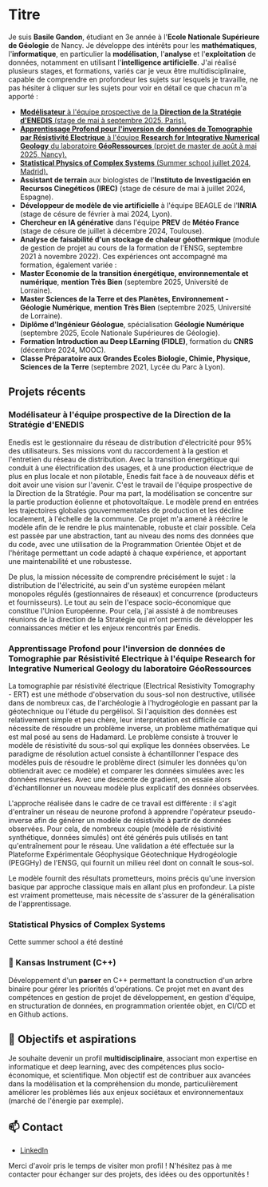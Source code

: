 # Titre

Je suis **Basile Gandon**, étudiant en 3e année à l'**Ecole Nationale Supérieure de Géologie** de Nancy. Je développe des intérêts pour les **mathématiques**, l'**informatique**, en particulier la **modélisation**, l'**analyse** et l'**exploitation** de données, notamment en utilisant l'**intelligence artificielle**. J'ai réalisé plusieurs stages, et formations, variés car je veux être multidisciplinaire, capable de comprendre en profondeur les sujets sur lesquels je travaille, ne pas hésiter à cliquer sur les sujets pour voir en détail ce que chacun m'a apporté :
 - [**Modélisateur** à l'équipe prospective de la **Direction de la Stratégie d'ENEDIS** (stage de mai à septembre 2025, Paris).](#modélisateur-à-léquipe-prospective-de-la-direction-de-la-stratégie-denedis)
 - [**Apprentissage Profond pour l'inversion de données de Tomographie par Résistivité Electrique** à l'équipe **Research for Integrative Numerical Geology** du laboratoire **GéoRessources** (projet de master de août à mai 2025, Nancy).](#apprentissage-profond-pour-linversion-de-données-de-tomographie-par-résistivité-electrique-à-léquipe-research-for-integrative-numerical-geology-du-laboratoire-géoressources)
 - [**Statistical Physics of Complex Systems** (Summer school juillet 2024, Madrid).](#statistical-physics_of_complex_systems)
 - **Assistant de terrain** aux biologistes de l'**Instituto de Investigación en Recursos Cinegéticos (IREC)** (stage de césure de mai à juillet 2024, Espagne).
 - **Développeur de modèle de vie artificielle** à l'équipe BEAGLE de l'**INRIA** (stage de césure de février à mai 2024, Lyon).
 - **Chercheur en IA générative** dans l'équipe **PREV** de **Météo France** (stage de césure de juillet à décembre 2024, Toulouse).
 - **Analyse de faisabilité d'un stockage de chaleur géothermique** (module de gestion de projet au cours de la formation de l'ENSG, septembre 2021 à novembre 2022).
Ces expériences ont accompagné ma formation, également variée :
 - **Master Economie de la transition énergétique, environnementale et numérique**, **mention Très Bien** (septembre 2025, Université de Lorraine).
 - **Master Sciences de la Terre et des Planètes, Environnement - Géologie Numérique**, **mention Très Bien** (septembre 2025, Université de Lorraine).
 - **Diplôme d'Ingénieur Géologue**, spécialisation **Géologie Numérique** (septembre 2025, Ecole Nationale Supérieures de Géologie).
 - **Formation Introduction au Deep LEarning (FIDLE)**, formation du **CNRS** (décembre 2024, MOOC).
 - **Classe Préparatoire aux Grandes Ecoles Biologie, Chimie, Physique, Sciences de la Terre** (septembre 2021, Lycée du Parc à Lyon).


## Projets récents
### **Modélisateur** à l'équipe prospective de la **Direction de la Stratégie d'ENEDIS**
Enedis est le gestionnaire du réseau de distribution d'électricité pour 95% des utilisateurs. Ses missions vont du raccordement à la gestion et l'entretien du réseau de distribution. Avec la transition énergétique qui conduit à une électrification des usages, et à une production électrique de plus en plus locale et non pilotable, Enedis fait face à de nouveaux défis et doit avoir une vision sur l'avenir. C'est le travail de l'équipe prospective de la Direction de la Stratégie. Pour ma part, la modélisation se concentre sur la partie production éolienne et photovoltaïque. Le modèle prend en entrées les trajectoires globales gouvernementales de production et les décline localement, à l'échelle de la commune. Ce projet m'a amené à réécrire le modèle afin de le rendre le plus maintenable, robuste et clair possible. Cela est passée par une abstraction, tant au niveau des noms des données que du code, avec une utilisation de la Programmation Orientée Objet et de l'héritage permettant un code adapté à chaque expérience, et apportant une maintenabilité et une robustesse.

De plus, la mission nécessite de comprendre précisément le sujet : la distribution de l'électricité, au sein d'un système européen mélant monopoles régulés (gestionnaires de réseaux) et concurrence (producteurs et fournisseurs). Le tout au sein de l'espace socio-économique que constitue l'Union Européenne. Pour cela, j'ai assisté à de nombreuses réunions de la direction de la Stratégie qui m'ont permis de développer les connaissances métier et les enjeux rencontrés par Enedis.

### **Apprentissage Profond pour l'inversion de données de Tomographie par Résistivité Electrique** à l'équipe **Research for Integrative Numerical Geology** du laboratoire **GéoRessources**
La tomographie par résistivité électrique (Electrical Resistivity Tomography - ERT) est une méthode d'observation du sous-sol non destructive, utilisée dans de nombreux cas, de l'archéologie à l'hydrogéologie en passant par la géotechnique ou l'étude du pergélisol. Si l'aquisition des données est relativement simple et peu chère, leur interprétation est difficile car nécessite de résoudre un problème inverse, un problème mathématique qui est mal posé au sens de Hadamard. Le problème consiste à trouver le modèle de résistivité du sous-sol qui explique les données observées. Le paradigme de résolution actuel consiste à échantillonner l'espace des modèles puis de résoudre le problème direct (simuler les données qu'on obtiendrait avec ce modèle) et comparer les données simulées avec les données mesurées. Avec une descente de gradient, on essaie alors d'échantillonner un nouveau modèle plus explicatif des données observées.

L'approche réalisée dans le cadre de ce travail est différente : il s'agit d'entraîner un réseau de neurone profond à apprendre l'opérateur pseudo-inverse afin de générer un modèle de résistivité à partir de données observées. Pour cela, de nombreux couple (modèle de résistivité synthétique, données simulés) ont été générés puis utilisés en tant qu'entraînement pour le réseau. Une validation a été effectuée sur la Plateforme Expérimentale Géophysique Géotechnique Hydrogéologie (PEGGHy) de l'ENSG, qui fournit un milieu réel dont on connaît le sous-sol.

Le modèle fournit des résultats prometteurs, moins précis qu'une inversion basique par approche classique mais en allant plus en profondeur. La piste est vraiment prometteuse, mais nécessite de s'assurer de la généralisation de l'apprentissage.

### **Statistical Physics of Complex Systems**
Cette summer school a été destiné

### 🔹 Kansas Instrument (C++)
Développement d'un **parser** en C++ permettant la construction d'un arbre binaire pour gérer les priorités d'opérations. Ce projet met en avant des compétences en gestion de projet de développement, en gestion d'équipe, en structuration de données, en programmation orientée objet, en CI/CD et en Github actions.

## 🎯 Objectifs et aspirations

Je souhaite devenir un profil **multidisciplinaire**, associant mon expertise en informatique et deep learning, avec des compétences plus socio-économique, et scientifique. Mon objectif est de contribuer aux avancées dans la modélisation et la compréhension du monde, particulièrement améliorer les problèmes liés aux enjeux sociétaux et environnementaux (marché de l'énergie par exemple).

## 📫 Contact

- [LinkedIn](https://www.linkedin.com/in/basile-gandon)

Merci d'avoir pris le temps de visiter mon profil ! N'hésitez pas à me contacter pour échanger sur des projets, des idées ou des opportunités !
